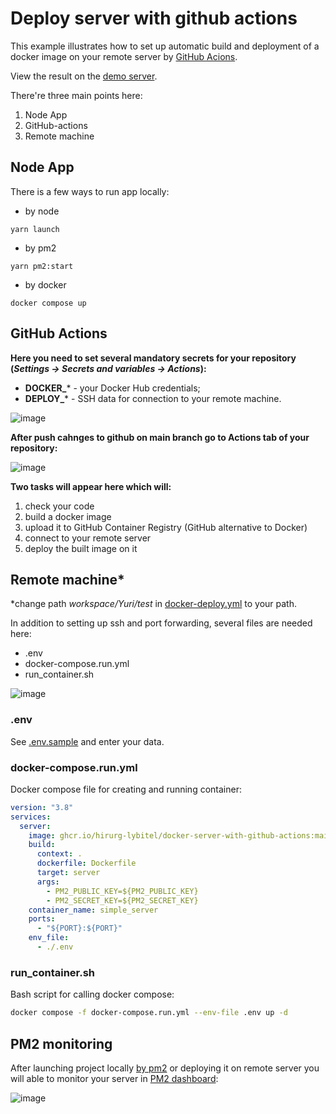 # Deploy server with github actions

This example illustrates how to set up automatic build and deployment of a docker image on your remote server by [GitHub Acions]([url](https://docs.github.com/en/actions)).

View the result on the [demo server](http://213.184.249.125:60103).

There're three main points here:

1.  Node App
2.  GitHub-actions
3.  Remote machine

## Node App

There is a few ways to run app locally:

- by node
```
yarn launch
```
- by pm2
```
yarn pm2:start
```
- by docker
```
docker compose up
```

## GitHub Actions

**Here you need to set several mandatory secrets for your repository (_Settings -> Secrets and variables -> Actions_):**
- **DOCKER_*** - your Docker Hub credentials;
- **DEPLOY_*** - SSH data for connection to your remote machine.

![image](https://github.com/hirurg-lybitel/docker-server-with-github-actions/assets/11502258/8570afe8-0d7e-4c4f-9363-f0d87a3b9bec)


**After push cahnges to github on **main** branch go to Actions tab of your repository:**

![image](https://github.com/hirurg-lybitel/docker-server-with-github-actions/assets/11502258/99166911-6f8d-4340-ac88-62fb88ef0ca7)

**Two tasks will appear here which will:**
1. check your code
2. build a docker image
3. upload it to GitHub Container Registry (GitHub alternative to Docker)
4. connect to your remote server
5. deploy the built image on it


## Remote machine*
*change path _workspace/Yuri/test_ in [docker-deploy.yml](https://github.com/hirurg-lybitel/docker-server-with-github-actions/blob/main/.github/workflows/docker-deploy.yml) to your path.

In addition to setting up ssh and port forwarding, several files are needed here:
- .env
- docker-compose.run.yml
- run_container.sh
  
![image](https://github.com/hirurg-lybitel/docker-server-with-github-actions/assets/11502258/4db9191d-e3f0-48fe-a2da-9df41e440016)

### .env

See [.env.sample](https://github.com/hirurg-lybitel/docker-server-with-github-actions/blob/main/.env.sample) and enter your data.

### docker-compose.run.yml

Docker compose file for creating and running container:

```yml 
version: "3.8"
services:
  server:
    image: ghcr.io/hirurg-lybitel/docker-server-with-github-actions:main    
    build:
      context: .
      dockerfile: Dockerfile
      target: server
      args:
        - PM2_PUBLIC_KEY=${PM2_PUBLIC_KEY}
        - PM2_SECRET_KEY=${PM2_SECRET_KEY}
    container_name: simple_server
    ports:
      - "${PORT}:${PORT}"
    env_file:
      - ./.env
```

### run_container.sh

Bash script for calling docker compose:

```bash
docker compose -f docker-compose.run.yml --env-file .env up -d
```

## PM2 monitoring
After launching project locally [by pm2](#node-app) or deploying it on remote server you will able to monitor your server in [PM2 dashboard](https://id.keymetrics.io/api/oauth/register):

![image](https://github.com/hirurg-lybitel/docker-server-with-github-actions/assets/11502258/090356ff-f230-4b3a-920c-cbb3822a9b94)

